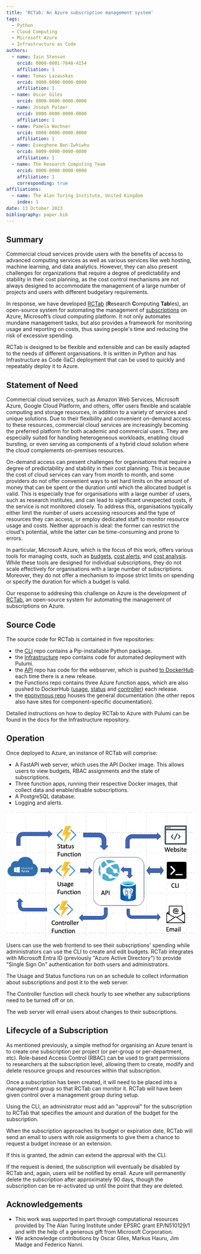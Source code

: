 ```yaml
---
title: 'RCTab: An Azure subscription management system'
tags:
  - Python
  - Cloud Computing
  - Microsoft Azure
  - Infrastructure as Code
authors:
  - name: Iain Stenson
    orcid: 0000-0001-7848-4154
    affiliation: 1
  - name: Tomas Lazauskas
    orcid: 0000-0000-0000-0000
    affiliation: 1
  - name: Oscar Giles
    orcid: 0000-0000-0000-0000
  - name: Joseph Palmer
    orcid: 0000-0000-0000-0000
    affiliation: 1
  - name: Pamela Wochner
    orcid: 0000-0000-0000-0000
    affiliation: 1
  - name: Eseoghene Ben-Iwhiwhu
    orcid: 0000-0000-0000-0000
    affiliation: 1
  - name: The Research Computing Team
    orcid: 0000-0000-0000-0000
    affiliation: 1
    corresponding: true
affiliations:
  - name: The Alan Turing Institute, United Kingdom
    index: 1
date: 13 October 2023
bibliography: paper.bib
---
```

## Summary

Commercial cloud services provide users with the benefits of access to advanced computing services as well as various services like web hosting, machine learning, and data analytics. However, they can also present challenges for organizations that require a degree of predictability and stability in their cost planning, as the cost control mechanisms are not always designed to accommodate the management of a large number of projects and users with different budgetary requirements.

In response, we have developed [RCTab](https://rctab.readthedocs.io/) (**R**esearch **C**omputing **Tab**les), an open-source system for automating the management of [subscriptions](https://learn.microsoft.com/en-us/azure/cloud-adoption-framework/ready/azure-setup-guide/organize-resources#management-levels-and-hierarchy) on Azure, Microsoft’s cloud computing platform. It not only automates mundane management tasks, but also provides a framework for monitoring usage and reporting on costs, thus saving people's time and reducing the risk of excessive spending.

RCTab is designed to be flexible and extensible and can be easily adapted to the needs of different organisations. It is written in Python and has Infrastructure as Code (IaC) deployment that can be used to quickly and repeatably deploy it to Azure.

## Statement of Need

Commercial cloud services, such as Amazon Web Services, Microsoft Azure, Google Cloud Platform, and others, offer users flexible and scalable computing and storage resources, in addition to a variety of services and unique solutions. Due to their flexibility and convenient on-demand access to these resources, commercial cloud services are increasingly becoming the preferred platform for both academic and commercial users. They are especially suited for handling heterogeneous workloads, enabling cloud bursting, or even serving as components of a hybrid cloud solution where the cloud complements on-premises resources.

On-demand access can present challenges for organisations that require a degree of predictability and stability in their cost planning. This is because the cost of cloud services can vary from month to month, and some providers do not offer convenient ways to set hard limits on the amount of money that can be spent or the duration until which the allocated budget is valid. This is especially true for organisations with a large number of users, such as research institutes, and can lead to significant unexpected costs, if the service is not monitored closely. To address this, organisations typically either limit the number of users accessing resources and the type of resources they can access, or employ dedicated staff to monitor resource usage and costs. Neither approach is ideal: the former can restrict the cloud's potential, while the latter can be time-consuming and prone to errors.


In particular, Microsoft Azure, which is the focus of this work, offers various tools for managing costs, such as [budgets](https://docs.microsoft.com/en-us/azure/cost-management-billing/costs/tutorial-acm-create-budgets), [cost alerts](https://learn.microsoft.com/en-us/azure/cost-management-billing/costs/cost-mgt-alerts-monitor-usage-spending), and [cost analysis](https://learn.microsoft.com/en-us/azure/cost-management-billing/costs/quick-acm-cost-analysis). While these tools are designed for individual subscriptions, they do not scale effectively for organisations with a large number of subscriptions. Moreover, they do not offer a mechanism to impose strict limits on spending or specify the duration for which a budget is valid.

Our response to addresing this challenge on Azure is the development of [RCTab](https://rctab.readthedocs.io/), an open-source system for automating the management of subscriptions on Azure.

## Source Code

The source code for RCTab is contained in five repositories:

- the [CLI](https://github.com/alan-turing-institute/rctab-cli) repo contains a Pip-installable Python package.
- the [Infrastructure](https://github.com/alan-turing-institute/rctab-infrastructure) repo contains code for automated deployment with Pulumi.
- the [API](https://github.com/alan-turing-institute/rctab-api) repo has code for the webserver, which is pushed [to DockerHub](https://hub.docker.com/r/turingrc/rctab-api) each time there is a new release.
- the Functions repo contains three Azure function apps, which are also pushed to DockerHub ([usage](https://hub.docker.com/r/turingrc/rctab-usage), [status](https://hub.docker.com/r/turingrc/rctab-status) and [controller](https://hub.docker.com/r/turingrc/rctab-controller)) each release.
- the [eponymous repo](https://github.com/alan-turing-institute/rctab) houses the general documentation (the other repos also have sites for component-specific documentation).

Detailed instructions on how to deploy RCTab to Azure with Pulumi can be found in the docs for the Infrastructure repository.

## Operation

Once deployed to Azure, an instance of RCTab will comprise:

- A FastAPI web server, which uses the API Docker image. This allows users to view budgets, RBAC assignments and the state of subscriptions.
- Three function apps, running their respective Docker images, that collect data and enable/disable subscriptions.
- A PostgreSQL database.
- Logging and alerts.

![System diagram.\label{fig:Figure 1}](figure1.png)

Users can use the web frontend to see their subscriptions' spending while administrators can use the CLI to create and edit budgets. RCTab integrates with Microsoft Entra ID (previously "Azure Active Directory") to provide "Single Sign On" authentication for both users and administrators.

The Usage and Status functions run on an schedule to collect information about subscriptions and post it to the web server.

The Controller function will check hourly to see whether any subscriptions need to be turned off or on.

The web server will email users about changes to their subscriptions.

## Lifecycle of a Subscription

As mentioned previously, a simple method for organising an Azure tenant is to create one subscription per project (or per-group or per-department, etc). Role-based Access Control (RBAC) can be used to grant permissions to researchers at the subscription level, allowing them to create, modify and delete resource groups and resources within that subscription.

Once a subscription has been created, it will need to be placed into a management group so that RCTab can monitor it. RCTab will have been given control over a management group during setup.

Using the CLI, an administrator must add an "approval" for the subscription to RCTab that specifies the amount and duration of the budget for the subscription.

When the subscription approaches its budget or expiration date, RCTab will send an email to users with role assignments to give them a chance to request a budget increase or an extension.

If this is granted, the admin can extend the approval with the CLI.

If the request is denied, the subscription will eventually be disabled by RCTab and, again, users will be notified by email. Azure will permanently delete the subscription after approximately 90 days, though the subscription can be re-activated up until the point that they are deleted.

## Acknowledgements

- This work was supported in part through computational resources provided by The Alan Turing Institute under EPSRC grant EP/N510129/1 and with the help of a generous gift from Microsoft Corporation.
- We acknowledge contributions by Oscar Giles, Markus Hauru, Jim Madge and Federico Nanni.
